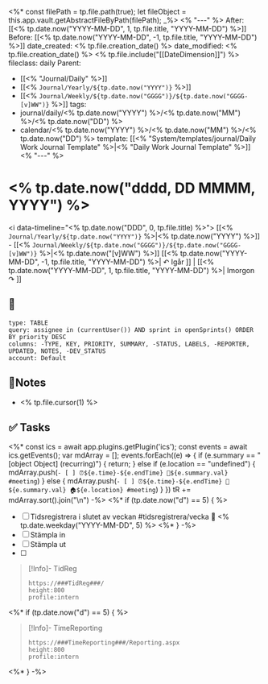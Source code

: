 <%*
	const filePath = tp.file.path(true);
	let fileObject = this.app.vault.getAbstractFileByPath(filePath);
_%>
<% "---" %>
After: [[<% tp.date.now("YYYY-MM-DD", 1, tp.file.title, "YYYY-MM-DD") %>]]
Before: [[<% tp.date.now("YYYY-MM-DD", -1, tp.file.title, "YYYY-MM-DD") %>]]
date_created: <% tp.file.creation_date() %>
date_modified: <% tp.file.creation_date() %>
<% tp.file.include("[[DateDimension]]") %>
fileclass: daily
Parent: 
- [[<% "Journal/Daily" %>]]
- [[<% `Journal/Yearly/${tp.date.now("YYYY")}` %>]]
- [[<% `Journal/Weekly/${tp.date.now("GGGG")}/${tp.date.now("GGGG-[v]WW")}` %>]]
tags:
- journal/daily/<% tp.date.now("YYYY") %>/<% tp.date.now("MM") %>/<% tp.date.now("DD") %>
- calendar/<% tp.date.now("YYYY") %>/<% tp.date.now("MM") %>/<% tp.date.now("DD") %>
template: [[<% "System/templates/journal/Daily Work Journal Template" %>|<% "Daily Work Journal Template" %>]]
<% "---" %>

# <% tp.date.now("dddd, DD MMMM, YYYY") %>

<i data-timeline="<% tp.date.now("DDD", 0, tp.file.title) %>"></i>
[[<% `Journal/Yearly/${tp.date.now("YYYY")}` %>|<% tp.date.now("YYYY") %>]] - [[<% `Journal/Weekly/${tp.date.now("GGGG")}/${tp.date.now("GGGG-[v]WW")}` %>|<% tp.date.now("[v]WW") %>]]
[[<% tp.date.now("YYYY-MM-DD", -1, tp.file.title, "YYYY-MM-DD") %>| ↶ Igår ]] | [[<% tp.date.now("YYYY-MM-DD", 1, tp.file.title, "YYYY-MM-DD") %>| Imorgon ↷ ]] 

## 🎯
```jira-search
type: TABLE
query: assignee in (currentUser()) AND sprint in openSprints() ORDER BY priority DESC
columns: -TYPE, KEY, PRIORITY, SUMMARY, -STATUS, LABELS, -REPORTER, UPDATED, NOTES, -DEV_STATUS
account: Default
```

## 📝Notes
- <% tp.file.cursor(1) %>

## ✅ Tasks
<%*
  const ics = await app.plugins.getPlugin('ics');
  const events = await ics.getEvents();
  var mdArray = [];
  events.forEach((e) => {
	if (e.summary == "[object Object] (recurring)") {
		return;
	} else if (e.location == "undefined") {
		mdArray.push(`- [ ] ⏰${e.time}-${e.endTime} 📓${e.summary.val} #meeting`)
	} else {
		mdArray.push(`- [ ] ⏰${e.time}-${e.endTime} 📓${e.summary.val} 🏠${e.location} #meeting`)
	}
  })
  tR += mdArray.sort().join("\n")
-%>
<%* if (tp.date.now("d") == 5) { %>
- [ ] Tidsregistrera i slutet av veckan #tidsregistrera/vecka 📅 <% tp.date.weekday("YYYY-MM-DD", 5) %>
<%* } -%> 
- [ ] Stämpla in
- [ ] Stämpla ut
- [ ] 

>[!Info]- TidReg
>```gate  
>https://###TidReg###/
>height:800
>profile:intern
>```
<%* if (tp.date.now("d") == 5) { %>
>[!Info]- TimeReporting
>```gate  
>https://###TimeReporting###/Reporting.aspx
>height:800
>profile:intern
>```
<%* } -%> 
